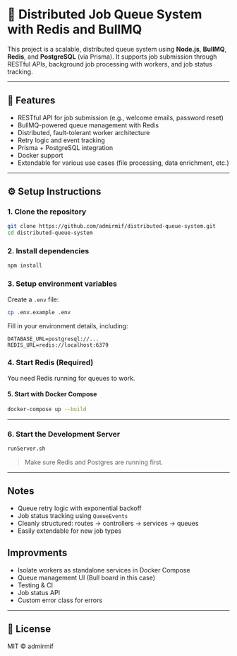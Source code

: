 
# 🚀 Distributed Job Queue System with Redis and BullMQ

This project is a scalable, distributed queue system using **Node.js**, **BullMQ**, **Redis**, and **PostgreSQL** (via Prisma). It supports job submission through RESTful APIs, background job processing with workers, and job status tracking.

---

## 📌 Features

- RESTful API for job submission (e.g., welcome emails, password reset)
- BullMQ-powered queue management with Redis
- Distributed, fault-tolerant worker architecture
- Retry logic and event tracking
- Prisma + PostgreSQL integration
- Docker support
- Extendable for various use cases (file processing, data enrichment, etc.)

---

## ⚙️ Setup Instructions

### 1. Clone the repository

```bash
git clone https://github.com/admirmif/distributed-queue-system.git
cd distributed-queue-system
```
### 2. Install dependencies

```bash
npm install
```

### 3. Setup environment variables

Create a `.env` file:

```bash
cp .env.example .env
```

Fill in your environment details, including:

```env
DATABASE_URL=postgresql://...
REDIS_URL=redis://localhost:6379
```

### 4. Start Redis (Required)

You need Redis running for queues to work.

#### 5. Start with Docker Compose

```bash
docker-compose up --build
```

---

### 6. Start the Development Server

```bash
runServer.sh
```

> Make sure Redis and Postgres are running first.

---

## Notes

- Queue retry logic with exponential backoff
- Job status tracking using `QueueEvents`
- Cleanly structured: routes → controllers → services → queues
- Easily extendable for new job types

## Improvments

 - Isolate workers as standalone services in Docker Compose
 - Queue management UI (Bull board in this case)
 - Testing & CI 
 - Job status API
 - Custom error class for errors

---

## 📄 License

MIT © admirmif
